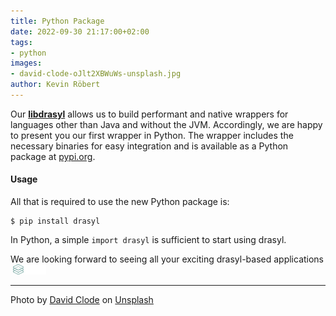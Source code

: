 ```yaml
---
title: Python Package
date: 2022-09-30 21:17:00+02:00
tags:
- python
images:
- david-clode-oJlt2XBWuWs-unsplash.jpg
author: Kevin Röbert
---
```



Our [**libdrasyl**](/blog/shared-library/) allows us to build performant and native wrappers for languages other than Java and without the JVM. Accordingly, we are happy to present you our first wrapper in Python. The wrapper includes the necessary binaries for easy integration and is available as a Python package at [pypi.org](https://pypi.org/project/drasyl/).
<!--more-->

#### Usage
All that is required to use the new Python package is:
```
$ pip install drasyl
```

In Python, a simple `import drasyl` is sufficient to start using drasyl.

We are looking forward to seeing all your exciting drasyl-based applications<img height="16px" src="/img/drasyl.svg" style="margin-left: 0.3em;" alt=".">

---

Photo by [David Clode](https://unsplash.com/@davidclode) on [Unsplash](https://unsplash.com/)
